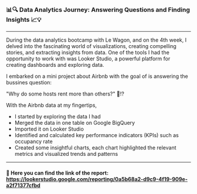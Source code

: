 ### 📊🔍 Data Analytics Journey: Answering Questions and Finding Insights 📈💡
*****
During the data analytics bootcamp with Le Wagon, and on the 4th week, I delved into the fascinating world of visualizations, creating compelling stories, and extracting insights from data. One of the tools I had the opportunity to work with was Looker Studio, a powerful platform for creating dashboards and exploring data.


I embarked on a mini project about Airbnb with the goal of is answering the bussines question:

"Why do some hosts rent more than others?" 🤔⁉️



 
With the Airbnb data at my fingertips,
* I started by exploring the data I had
* Merged the data in one table on Google BigQuery
* Imported it on Looker Studio
* Identified and calculated key performance indicators (KPIs) such as occupancy rate
* Created some insightful charts, each chart highlighted the relevant metrics and visualized trends and patterns
* ***

#### 🔗 Here you can find the link of the report:  https://lookerstudio.google.com/reporting/0a5b68a2-d9c9-4f19-909e-a2f71377cfbd


